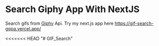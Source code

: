 # Search Giphy App With NextJS

Search gifs from [Giphy](https://giphy.com/) Api.
Try my next.js app here
https://gif-search-gqpa.vercel.app/ 

<<<<<<< HEAD
"# GIF_Search" 
